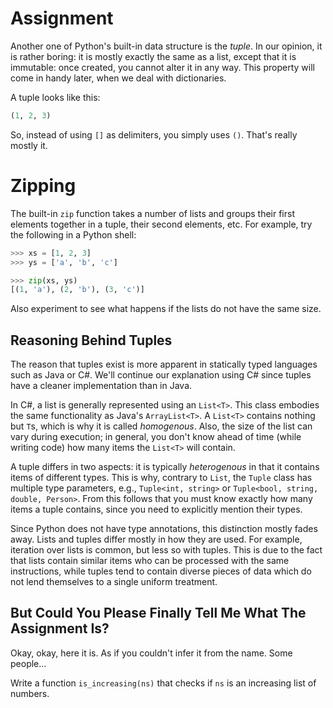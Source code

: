 # Assignment

Another one of Python's built-in data structure is the *tuple*.
In our opinion, it is rather boring: it is mostly exactly the same
as a list, except that it is immutable: once created, you cannot alter
it in any way. This property will come in handy later, when we
deal with dictionaries.

A tuple looks like this:

```python
(1, 2, 3)
```

So, instead of using `[]` as delimiters, you simply uses `()`. That's really mostly it.

# Zipping

The built-in `zip` function takes a number of lists and
groups their first elements together in a tuple, their second elements, etc.
For example, try the following in a Python shell:

```python
>>> xs = [1, 2, 3]
>>> ys = ['a', 'b', 'c']

>>> zip(xs, ys)
[(1, 'a'), (2, 'b'), (3, 'c')]
```

Also experiment to see what happens if the lists do not have the same size.

## Reasoning Behind Tuples

The reason that tuples exist is more apparent in statically typed languages such as Java or C#. We'll continue our explanation using C# since tuples have a cleaner implementation
than in Java.

In C#, a list is generally represented using an `List<T>`.
This class embodies the same functionality as Java's `ArrayList<T>`.
A `List<T>` contains nothing but `T`s, which is why it is called *homogenous*.
Also, the size of the list can vary during execution; in general, you don't know
ahead of time (while writing code) how many items the `List<T>` will contain.

A tuple differs in two aspects: it is typically *heterogenous* in that
it contains items of different types. This is why, contrary to `List`, the `Tuple` class
has multiple type parameters, e.g., `Tuple<int, string>` or
`Tuple<bool, string, double, Person>`. From this follows that you must know
exactly how many items a tuple contains, since you need to explicitly mention
their types.

Since Python does not have type annotations, this distinction mostly fades away.
Lists and tuples differ mostly in how they are used. For example,
iteration over lists is common, but less so with tuples. This is due
to the fact that lists contain similar items who can be processed
with the same instructions, while tuples tend to contain diverse pieces
of data which do not lend themselves to a single uniform treatment.

## But Could You Please Finally Tell Me What The Assignment Is?

Okay, okay, here it is. As if you couldn't infer it from the name. Some people...

Write a function `is_increasing(ns)` that checks if `ns` is an increasing list of numbers.